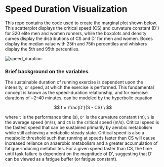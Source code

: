 # Speed Duration Visualization

This repo contains the code used to create the marginal plot shown below. This scatterplot displays the critical speed (CS) and curvature constant (D') for 320 elite men and women runners, while the boxplots and density curves display the distributions of CS and D' for men and women. Boxes display the median value with 25th and 75th percentiles and whiskers display the 5th and 95th percentiles.


![speed_duration](https://github.com/user-attachments/assets/94d4c485-8556-4f90-9fc8-f11e4aaf1948)


### Brief background on the variables
The sustainable duration of running exercise is dependent upon the intensity, or speed, at which the exercise is performed. This fundamental concept is known as the speed-duration relationship, and for exercise durations of ~2–40 minutes, can be modeled by the hyperbolic equation

$$
t = \frac{D'}{S - CS} \
$$

where `t` is the performance time (s), `D'` is the curvature constant (m), `S` is the average speed (m/s), and `CS` is the critical speed (m/s). Critical speed is the fastest speed that can be sustained primarily by aerobic metabolism while still achieving a metabolic steady state. Critical speed is also a metabolic threshold such that running at speeds faster than CS will cause increased reliance on anaerobic metabolism and a greater accumulation of fatigue-inducing metabolites. For a given speed faster than CS, the time until task failure is dependent on the magnitude of D', suggesting that D' can be viewed as a fatigue buffer (or fatigue constant). 


